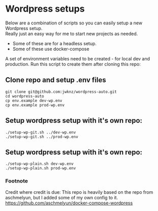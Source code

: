 # Wordpress setups

Below are a combination of scripts so you can easily setup a new Wordpress setup.  
Really just an easy way for me to start new projects as needed.

* Some of these are for a headless setup.
* Some of these use docker-compose

A set of environment variables need to be created - for local dev and production.
Run this script to create them after cloning this repo:

## Clone repo and setup .env files

```
git clone git@github.com:jwknz/wordpress-auto.git
cd wordpress-auto
cp env.example dev-wp.env
cp env.example prod-wp.env
```

## Setup wordpress setup with it's own repo:

```
./setup-wp-git.sh ../dev-wp.env
./setup-wp-git.sh ../prod-wp.env
```

## Setup wordpress setup with it's own repo:

```
./setup-wp-plain.sh dev-wp.env
./setup-wp-plain.sh prod-wp.env
```

### Footnote

Credit where credit is due:
This repo is heavily based on the repo from aschmelyun, but I added some of my own config to it.
https://github.com/aschmelyun/docker-compose-wordpress
